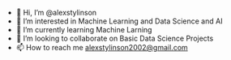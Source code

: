 - 👋 Hi, I’m @alexstylinson
- 👀 I’m interested in Machine Learning and Data Science and AI
- 🌱 I’m currently learning Machine Larning
- 💞️ I’m looking to collaborate on Basic Data Science Projects
- 📫 How to reach me alexstylinson2002@gmail.com

<!---
alexstylinson/alexstylinson is a ✨ special ✨ repository because its `README.md` (this file) appears on your GitHub profile.
You can click the Preview link to take a look at your changes.
--->
